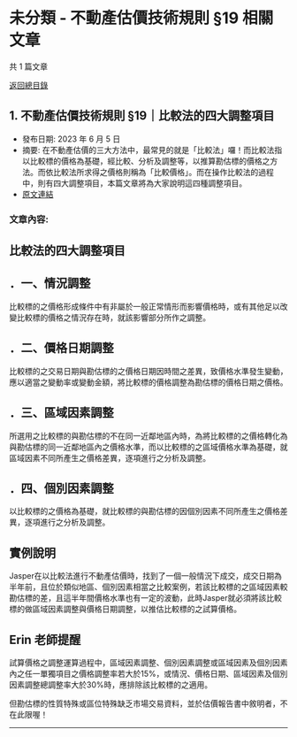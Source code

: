 # 未分類 - 不動產估價技術規則 §19 相關文章

共 1 篇文章

[返回總目錄](00_總目錄.md)

## 1. 不動產估價技術規則 §19｜比較法的四大調整項目

- 發布日期: 2023 年 6 月 5 日
- 摘要: 在不動產估價的三大方法中，最常見的就是「比較法」囉！而比較法指以比較標的價格為基礎，經比較、分析及調整等，以推算勘估標的價格之方法。而依比較法所求得之價格則稱為「比較價格」。而在操作比較法的過程中，則有四大調整項目，本篇文章將為大家說明這四種調整項目。
- [原文連結](https://www.jasper-realestate.com/%e4%b8%8d%e5%8b%95%e7%94%a2%e4%bc%b0%e5%83%b9%e6%8a%80%e8%a1%93%e8%a6%8f%e5%89%87_19_%e6%af%94%e8%bc%83%e6%b3%95%e7%9a%84%e5%9b%9b%e5%a4%a7%e8%aa%bf%e6%95%b4%e9%a0%85%e7%9b%ae/)

### 文章內容:

## 比較法的四大調整項目

## ．一、情況調整

比較標的之價格形成條件中有非屬於一般正常情形而影響價格時，或有其他足以改變比較標的價格之情況存在時，就該影響部分所作之調整。

## ．二、價格日期調整

比較標的之交易日期與勘估標的之價格日期因時間之差異，致價格水準發生變動，應以適當之變動率或變動金額，將比較標的價格調整為勘估標的價格日期之價格。

## ．三、區域因素調整

所選用之比較標的與勘估標的不在同一近鄰地區內時，為將比較標的之價格轉化為與勘估標的同一近鄰地區內之價格水準，而以比較標的之區域價格水準為基礎，就區域因素不同所產生之價格差異，逐項進行之分析及調整。

## ．四、個別因素調整

以比較標的之價格為基礎，就比較標的與勘估標的因個別因素不同所產生之價格差異，逐項進行之分析及調整。

## 實例說明

Jasper在以比較法進行不動產估價時，找到了一個一般情況下成交，成交日期為半年前，且位於類似地區、個別因素相當之比較案例，若該比較標的之區域因素較勘估標的差，且這半年間價格水準也有一定的波動，此時Jasper就必須將該比較標的做區域因素調整與價格日期調整，以推估比較標的之試算價格。

## Erin 老師提醒

試算價格之調整運算過程中，區域因素調整、個別因素調整或區域因素及個別因素內之任一單獨項目之價格調整率若大於15%，或情況、價格日期、區域因素及個別因素調整總調整率大於30%時，應排除該比較標的之適用。

但勘估標的性質特殊或區位特殊缺乏市場交易資料，並於估價報告書中敘明者，不在此限喔！

---

